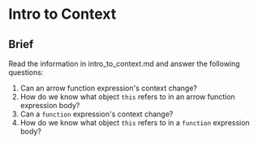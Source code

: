 # Intro to Context

## Brief

Read the information in intro_to_context.md and answer the following questions:

1. Can an arrow function expression's context change?
2. How do we know what object `this` refers to in an arrow function expression body?
3. Can a `function` expression's context change?
4. How do we know what object `this` refers to in a `function` expression body?
